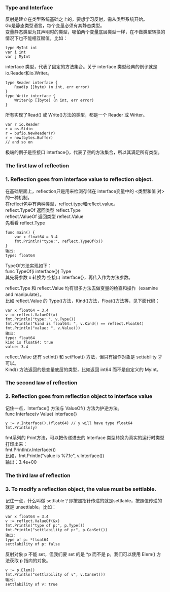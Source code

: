 ### Type and Interface
反射是建立在类型系统基础之上的，要想学习反射，需从类型系统开始。   
Go是静态类型语言，每个变量必须有其静态类型。   
变量静态类型为其声明时的类型，哪怕两个变量底层类型一样，在不做类型转换的情况下也不能相互赋值，比如：   
```golang
type MyInt int
var i int
var j MyInt
```   
interface 类型，代表了固定的方法集合。关于 interface 类型经典的例子就是 io.Reader和io.Writer。
```golang
type Reader interface {
    Read(p []byte) (n int, err error)
}
type Write interface {
    Writer(p []byte) (n int, err error)
}
```   
所有实现了Read() 或 Write()方法的类型，都是一个 Reader 或 Writer。
```golang
var r io.Reader
r = os.Stdin
r = bufio.NewReader(r)
r = new(bytes.Buffer)
// and so on
```   
   
极端的例子是空接口 interface{}，代表了空的方法集合，所以其满足所有类型。
   
### The first law of reflection
### 1. Reflection goes from interface value to reflection object.
在基础层面上，reflection只是用来检测存储在 interface变量中的 <类型和值 对>的一种机制。   
在reflect包中有两种类型，reflect.type和reflect.value。   
reflect.TypeOf 返回类型 reflect.Type   
reflect.ValueOf 返回类型 reflect.Value   
先看看 reflect.Type
```golang
func main() {
    var x float64 = 3.4
    fmt.Println("type:", reflect.TypeOf(x))
}
输出：
type: float64
```   
   
TypeOf方法实现如下：   
func TypeOf(i interface{}) Type    
其先将参数 x 转换为 空接口 interface{}，再传入作为方法参数。   
   

reflect.Type 和 reflect.Value 均有很多方法去做变量的检查和操作（examine and manipulate）。   
比如 reflect.Value 的 Type()方法，Kind()方法，Float()方法等，见下面代码：   
```golang
var x float64 = 3.4
v := reflect.ValueOf(x)
fmt.Println("type: ", v.Type())
fmt.Println("kind is float64: ", v.Kind() == reflect.Float64)
fmt.Println("value: ", v.Value())
输出：
type: float64
kind is float64: true
value: 3.4
```    
reflect.Value 还有 setInt() 和 setFloat() 方法，但只有操作对象是 settability 才可以。   
Kind() 方法返回的是变量底层的类型，比如返回 int64 而不是自定义的 MyInt。   
   
### The second law of reflection
### 2. Reflection goes from reflection object to interface value
记住一点，Interface() 方法与 ValueOf() 方法为护逆方法。   
func Interface(v Value) interface{}    
```golang
y := v.Interface().(float64) // y will have type float64
fmt.Println(y)
```    
    
fmt系列的 Print方法，可以把传递进去的 Interface 类型转换为真实的运行时类型打印出来：   
fmt.Println(v.Interface())   
比如，fmt.Println("value is %7.1e", v.Interface())   
输出：3.4e+00   
   
### The third law of reflection
### 3. To modify a reflection object, the value must be settlable.
记住一点，什么叫做 settlable？即按照指针传递的就是settlable，按照值传递的就是 unsettlable。比如：   
```golang
var x float64 = 3.4
v := reflect.ValueOf(&x)
fmt.Println("type of p:", p.Type())
fmt.Println("settlability of p:", p.CanSet())
输出：
type of p: *float64
settlability of p: false
```
   
反射对象 p 不能 set，但我们要 set 的是 *p 而不是 p。我们可以使用 Elem() 方法获取 p 指向的对象。   
```golang
v := p.Elem()
fmt.Println("settlability of v", v.CanSet())
输出：
settlability of v: true
```
